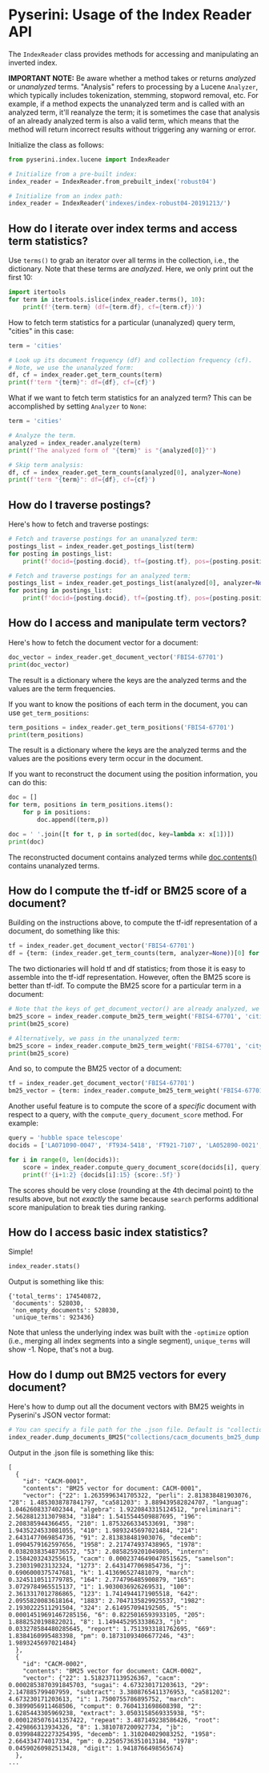 # Pyserini: Usage of the Index Reader API

The `IndexReader` class provides methods for accessing and manipulating an inverted index.

**IMPORTANT NOTE:** Be aware whether a method takes or returns _analyzed_ or _unanalyzed_ terms.
"Analysis" refers to processing by a Lucene `Analyzer`, which typically includes tokenization, stemming, stopword removal, etc.
For example, if a method expects the unanalyzed term and is called with an analyzed term, it'll reanalyze the term; it is sometimes the case that analysis of an already analyzed term is also a valid term, which means that the method will return incorrect results without triggering any warning or error.

Initialize the class as follows:

```python
from pyserini.index.lucene import IndexReader

# Initialize from a pre-built index:
index_reader = IndexReader.from_prebuilt_index('robust04')

# Initialize from an index path:
index_reader = IndexReader('indexes/index-robust04-20191213/')
```

## How do I iterate over index terms and access term statistics?

Use `terms()` to grab an iterator over all terms in the collection, i.e., the dictionary.
Note that these terms are _analyzed_.
Here, we only print out the first 10:

```python
import itertools
for term in itertools.islice(index_reader.terms(), 10):
    print(f'{term.term} (df={term.df}, cf={term.cf})')
```

How to fetch term statistics for a particular (unanalyzed) query term, "cities" in this case:

```python
term = 'cities'

# Look up its document frequency (df) and collection frequency (cf).
# Note, we use the unanalyzed form:
df, cf = index_reader.get_term_counts(term)
print(f'term "{term}": df={df}, cf={cf}')
```

What if we want to fetch term statistics for an analyzed term?
This can be accomplished by setting `Analyzer` to `None`:

```python
term = 'cities'

# Analyze the term.
analyzed = index_reader.analyze(term)
print(f'The analyzed form of "{term}" is "{analyzed[0]}"')

# Skip term analysis:
df, cf = index_reader.get_term_counts(analyzed[0], analyzer=None)
print(f'term "{term}": df={df}, cf={cf}')
```

## How do I traverse postings?

Here's how to fetch and traverse postings:

```python
# Fetch and traverse postings for an unanalyzed term:
postings_list = index_reader.get_postings_list(term)
for posting in postings_list:
    print(f'docid={posting.docid}, tf={posting.tf}, pos={posting.positions}')

# Fetch and traverse postings for an analyzed term:
postings_list = index_reader.get_postings_list(analyzed[0], analyzer=None)
for posting in postings_list:
    print(f'docid={posting.docid}, tf={posting.tf}, pos={posting.positions}')
```

## How do I access and manipulate term vectors?

Here's how to fetch the document vector for a document:

```python
doc_vector = index_reader.get_document_vector('FBIS4-67701')
print(doc_vector)
```

The result is a dictionary where the keys are the analyzed terms and the values are the term frequencies.

If you want to know the positions of each term in the document, you can use `get_term_positions`:
```python
term_positions = index_reader.get_term_positions('FBIS4-67701')
print(term_positions)
```
The result is a dictionary where the keys are the analyzed terms and the values are the positions every term occur in the document.

If you want to reconstruct the document using the position information, you can do this:
```python
doc = []
for term, positions in term_positions.items():
    for p in positions:
        doc.append((term,p))

doc = ' '.join([t for t, p in sorted(doc, key=lambda x: x[1])])
print(doc)
```
The reconstructed document contains analyzed terms while [doc.contents()](https://github.com/castorini/pyserini/tree/master#how-do-i-fetch-a-document) contains unanalyzed terms.

## How do I compute the tf-idf or BM25 score of a document?

Building on the instructions above, to compute the tf-idf representation of a document, do something like this:

```python
tf = index_reader.get_document_vector('FBIS4-67701')
df = {term: (index_reader.get_term_counts(term, analyzer=None))[0] for term in tf.keys()}
```

The two dictionaries will hold tf and df statistics; from those it is easy to assemble into the tf-idf representation.
However, often the BM25 score is better than tf-idf.
To compute the BM25 score for a particular term in a document:

```python
# Note that the keys of get_document_vector() are already analyzed, we set analyzer to be None.
bm25_score = index_reader.compute_bm25_term_weight('FBIS4-67701', 'citi', analyzer=None)
print(bm25_score)

# Alternatively, we pass in the unanalyzed term:
bm25_score = index_reader.compute_bm25_term_weight('FBIS4-67701', 'city')
print(bm25_score)
```

And so, to compute the BM25 vector of a document:

```python
tf = index_reader.get_document_vector('FBIS4-67701')
bm25_vector = {term: index_reader.compute_bm25_term_weight('FBIS4-67701', term, analyzer=None) for term in tf.keys()}
```

Another useful feature is to compute the score of a _specific_ document with respect to a query, with the `compute_query_document_score` method.
For example:

```python
query = 'hubble space telescope'
docids = ['LA071090-0047', 'FT934-5418', 'FT921-7107', 'LA052890-0021', 'LA070990-0052']

for i in range(0, len(docids)):
    score = index_reader.compute_query_document_score(docids[i], query)
    print(f'{i+1:2} {docids[i]:15} {score:.5f}')
```

The scores should be very close (rounding at the 4th decimal point) to the results above, but not _exactly_ the same because `search` performs additional score manipulation to break ties during ranking.

## How do I access basic index statistics?

Simple!

```python
index_reader.stats()
```

Output is something like this:

```
{'total_terms': 174540872,
 'documents': 528030,
 'non_empty_documents': 528030,
 'unique_terms': 923436}
```

Note that unless the underlying index was built with the `-optimize` option (i.e., merging all index segments into a single segment), `unique_terms` will show -1.
Nope, that's not a bug.

## How do I dump out BM25 vectors for every document?

Here's how to dump out all the document vectors with BM25 weights in Pyserini's JSON vector format:

```python
# You can specify a file path for the .json file. Default is "collections/documents_bm25_dump.json"
index_reader.dump_documents_BM25("collections/cacm_documents_bm25_dump.json")
```

Output in the .json file is something like this:

```
[
  {
    "id": "CACM-0001",
    "contents": "BM25 vector for document: CACM-0001",
    "vector": {"22": 1.2635996341705322, "perli": 2.813838481903076, "28": 1.4853038787841797, "ca581203": 3.889439582824707, "languag": 1.0462608337402344, "algebra": 1.9220843315124512, "preliminari": 2.5628812313079834, "3184": 1.5415544509887695, "196": 2.208385944366455, "210": 1.8753266334533691, "398": 1.9435224533081055, "410": 1.9893245697021484, "214": 2.6431477069854736, "91": 2.813838481903076, "decemb": 1.0904579162597656, "1958": 2.217474937438965, "1978": 0.03820383548736572, "53": 2.0858259201049805, "intern": 2.1584203243255615, "cacm": 0.00023746490478515625, "samelson": 3.230319023132324, "1273": 2.6431477069854736, "j": 0.6906000375747681, "k": 1.413696527481079, "march": 0.3245110511779785, "164": 2.774796485900879, "165": 3.0729784965515137, "1": 1.9030036926269531, "100": 2.3613317012786865, "123": 1.7414944171905518, "642": 2.0955820083618164, "1883": 2.7047135829925537, "1982": 2.1930222511291504, "324": 2.614957094192505, "5": 0.00014519691467285156, "6": 0.8225016593933105, "205": 1.8882520198822021, "8": 1.1494452953338623, "jb": 0.033278584480285645, "report": 1.7513933181762695, "669": 1.8384160995483398, "pm": 0.18731093406677246, "43": 1.9893245697021484}
  },
  {
    "id": "CACM-0002",
    "contents": "BM25 vector for document: CACM-0002",
    "vector": {"22": 1.5182371139526367, "cacm": 0.0002853870391845703, "sugai": 4.673230171203613, "29": 2.147885799407959, "subtract": 3.3808765411376953, "ca581202": 4.673230171203613, "i": 1.7500755786895752, "march": 0.3899056911468506, "comput": 0.7604131698608398, "2": 1.6285443305969238, "extract": 3.0503158569335938, "5": 0.0001285076141357422, "repeat": 3.487149238586426, "root": 2.429866313934326, "8": 1.3810787200927734, "jb": 0.039984822273254395, "decemb": 1.310204029083252, "1958": 2.664334774017334, "pm": 0.22505736351013184, "1978": 0.04590260982513428, "digit": 1.9418766498565674}
  },
...
```
